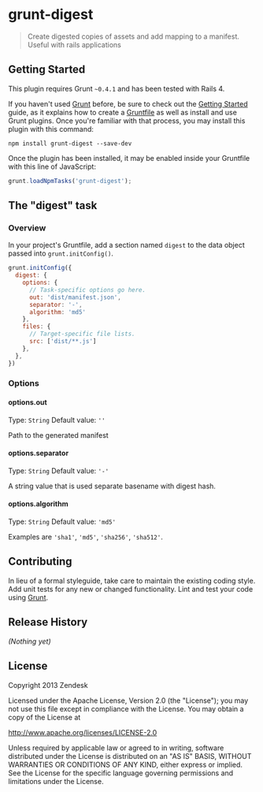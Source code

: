 # grunt-digest

> Create digested copies of assets and add mapping to a manifest. Useful with rails applications

## Getting Started
This plugin requires Grunt `~0.4.1` and has been tested with Rails 4.

If you haven't used [Grunt](http://gruntjs.com/) before, be sure to check out the [Getting Started](http://gruntjs.com/getting-started) guide, as it explains how to create a [Gruntfile](http://gruntjs.com/sample-gruntfile) as well as install and use Grunt plugins. Once you're familiar with that process, you may install this plugin with this command:

```shell
npm install grunt-digest --save-dev
```

Once the plugin has been installed, it may be enabled inside your Gruntfile with this line of JavaScript:

```js
grunt.loadNpmTasks('grunt-digest');
```

## The "digest" task

### Overview
In your project's Gruntfile, add a section named `digest` to the data object passed into `grunt.initConfig()`.

```js
grunt.initConfig({
  digest: {
    options: {
      // Task-specific options go here.
      out: 'dist/manifest.json',
      separator: '-',
      algorithm: 'md5'
    },
    files: {
      // Target-specific file lists.
      src: ['dist/**.js']
    },
  },
})
```

### Options

#### options.out
Type: `String`
Default value: `''`

Path to the generated manifest

#### options.separator
Type: `String`
Default value: `'-'`

A string value that is used separate basename with digest hash.

#### options.algorithm
Type: `String`
Default value: `'md5'`

Examples are `'sha1'`, `'md5'`, `'sha256'`, `'sha512'`.

## Contributing
In lieu of a formal styleguide, take care to maintain the existing coding style. Add unit tests for any new or changed functionality. Lint and test your code using [Grunt](http://gruntjs.com/).

## Release History
_(Nothing yet)_

## License

Copyright 2013 Zendesk

Licensed under the Apache License, Version 2.0 (the "License"); you may not use this file except in compliance with the License.
You may obtain a copy of the License at

http://www.apache.org/licenses/LICENSE-2.0

Unless required by applicable law or agreed to in writing, software distributed under the License is distributed on an "AS IS" BASIS, WITHOUT WARRANTIES OR CONDITIONS OF ANY KIND, either express or implied. See the License for the specific language governing permissions and limitations under the License.
